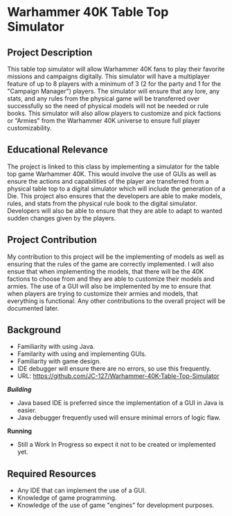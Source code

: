 # Warhammer 40K Table Top Simulator

## Project Description
This table top simulator will allow Warhammer 40K fans to play their favorite missions and campaigns digitally. This simulator will have a multiplayer feature of up to 8 players with a minimum of 3 (2 for the party and 1 for the "Campaign Manager") players. The simulator will ensure that any lore, any stats, and any rules from the physical game will be transferred over successfully so the need of physical models will not be needed or rule books. This simulator will also allow players to customize and pick factions or “Armies” from the Warhammer 40K universe to ensure full player customizability.

## Educational Relevance
The project is linked to this class by implementing a simulator for the table top game Warhammer 40K. This would involve the use of GUIs as well as ensure the actions and capabilities of the player are transferred from a physical table top to a digital simulator which will include the generation of a Die. This project also ensures that the developers are able to make models, rules, and stats from the physical rule book to the digital simulator. Developers will also be able to ensure that they are able to adapt to wanted sudden changes given by the players.

## Project Contribution
My contribution to this project will be the implementing of models as well as ensuring that the rules of the game are correctly implemented. I will also ensue that when implementing the models, that there will be the 40K factions to choose from and they are able to customize their models and armies. The use of a GUI will also be implemented by me to ensure that when players are trying to customize their armies and models, that everything is functional. Any other contributions to the overall project will be documented later.

## Background
- Familiarity with using Java.
- Familarity with using and implementing GUIs.
- Familiarity with game design.
- IDE debugger will ensure there are no errors, so use this frequently.
- URL: <https://github.com/JC-127/Warhammer-40K-Table-Top-Simulator>

***Building***
- Java based IDE is preferred since the implementation of a GUI in Java is easier.
- Java debugger frequently used will ensure minimal errors of logic flaw. 

**Running**
- Still a Work In Progress so expect it not to be created or implemented yet.

## Required Resources
- Any IDE that can implement the use of a GUI.
- Knowledge of game programming.
- Knowledge of the use of game "engines" for development purposes.

